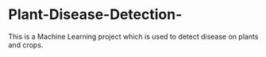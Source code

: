 # Plant-Disease-Detection-
This is a Machine Learning project which is used to detect disease on plants and crops.
